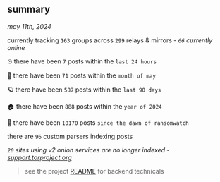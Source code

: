 
## summary
_may 11th, 2024_

currently tracking `163` groups across `299` relays & mirrors - _`66` currently online_

⏲ there have been `7` posts within the `last 24 hours`

🦈 there have been `71` posts within the `month of may`

🪐 there have been `587` posts within the `last 90 days`

🏚 there have been `888` posts within the `year of 2024`

🦕 there have been `10170` posts `since the dawn of ransomwatch`

there are `96` custom parsers indexing posts

_`20` sites using v2 onion services are no longer indexed - [support.torproject.org](https://support.torproject.org/onionservices/v2-deprecation/)_

> see the project [README](https://github.com/joshhighet/ransomwatch#ransomwatch--) for backend technicals

